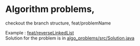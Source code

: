 # Algorithm problems,

checkout the branch structure, feat/problemName 

Example : [feat/reverseLinkedList](https://github.com/youssefelya/algo_problems/tree/feat/reverseLinkedList) <br />
Solution for the problem is in [algo_problems/src/Solution.java](https://github.com/youssefelya/algo_problems/blob/feat/reverseLinkedList/src/Solution.java)





